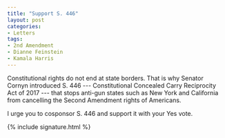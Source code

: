 ```yaml
---
title: "Support S. 446"
layout: post
categories:
- Letters
tags:
- 2nd Amendment
- Dianne Feinstein
- Kamala Harris
---
```


Constitutional rights do not end at state borders. That is why Senator Cornyn introduced S. 446 --- Constitutional Concealed Carry Reciprocity Act of 2017 --- that stops anti-gun states such as New York and California from cancelling the Second Amendment rights of Americans.

I urge you to cosponsor S. 446 and support it with your Yes vote.

{% include signature.html %}
